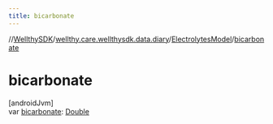 ```yaml
---
title: bicarbonate
---
```

//[WellthySDK](../../../index.html)/[wellthy.care.wellthysdk.data.diary](../index.html)/[ElectrolytesModel](index.html)/[bicarbonate](bicarbonate.html)



# bicarbonate



[androidJvm]\
var [bicarbonate](bicarbonate.html): [Double](https://kotlinlang.org/api/latest/jvm/stdlib/kotlin/-double/index.html)




